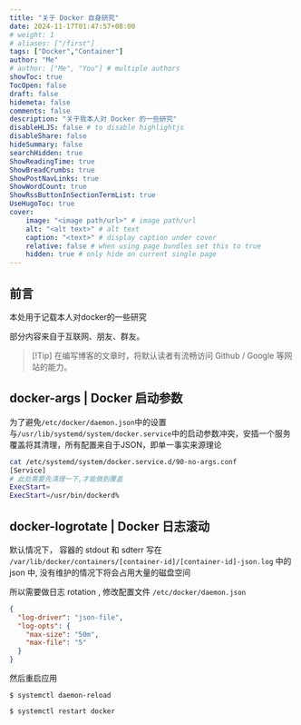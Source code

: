 ```yaml
---
title: "关于 Docker 自身研究"
date: 2024-11-17T01:47:57+08:00
# weight: 1
# aliases: ["/first"]
tags: ["Docker","Container"]
author: "Me"
# author: ["Me", "You"] # multiple authors
showToc: true
TocOpen: false
draft: false
hidemeta: false
comments: false
description: "关于我本人对 Docker 的一些研究"
disableHLJS: false # to disable highlightjs
disableShare: false
hideSummary: false
searchHidden: true
ShowReadingTime: true
ShowBreadCrumbs: true
ShowPostNavLinks: true
ShowWordCount: true
ShowRssButtonInSectionTermList: true
UseHugoToc: true
cover:
    image: "<image path/url>" # image path/url
    alt: "<alt text>" # alt text
    caption: "<text>" # display caption under cover
    relative: false # when using page bundles set this to true
    hidden: true # only hide on current single page
---
```



## 前言

本处用于记载本人对docker的一些研究

部分内容来自于互联网、朋友、群友。

> [!Tip] 在编写博客的文章时，将默认读者有流畅访问 Github / Google 等网站的能力。


## docker-args | Docker 启动参数

为了避免```/etc/docker/daemon.json```中的设置与```/usr/lib/systemd/system/docker.service```中的启动参数冲突，安插一个服务覆盖将其清理，所有配置来自于JSON，即单一事实来源理论

```bash
cat /etc/systemd/system/docker.service.d/90-no-args.conf
[Service]
# 此处需要先清理一下,才能做到覆盖
ExecStart=
ExecStart=/usr/bin/dockerd%
```

## docker-logrotate | Docker 日志滚动
默认情况下， 容器的 stdout 和 sdterr 写在 `/var/lib/docker/containers/[container-id]/[container-id]-json.log` 中的 json 中, 没有维护的情况下将会占用大量的磁盘空间

所以需要做日志 rotation , 修改配置文件 `/etc/docker/daemon.json`

```json
{
  "log-driver": "json-file",
  "log-opts": {
    "max-size": "50m",
    "max-file": "5"
  }
}
```

然后重启应用

```
$ systemctl daemon-reload

$ systemctl restart docker
```
